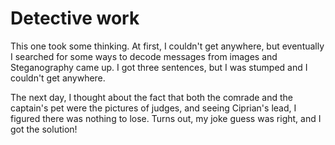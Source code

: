 # Detective work

This one took some thinking. At first, I couldn't get anywhere, but eventually I searched for some ways to decode messages from images and Steganography came up. I got three sentences, but I was stumped and I couldn't get anywhere.

The next day, I thought about the fact that both the comrade and the captain's pet were the pictures of judges, and seeing Ciprian's lead, I figured there was nothing to lose. Turns out, my joke guess was right, and I got the solution!